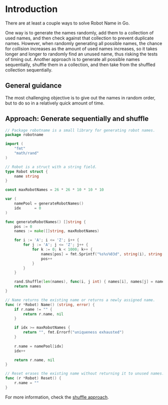 # Introduction

There are at least a couple ways to solve Robot Name in Go.

One way is to generate the names randomly, add them to a collection of used names, and then check against that collection to prevent duplicate names.
However, when randomly generating all possible names, the chance for collision increases as the amount of used names increases,
so it takes longer and longer to randomly find an unused name, thus risking the tests of timing out.
Another approach is to generate all possible names sequentially, shuffle them in a collection, and then take from the shuffled collection sequentially.

## General guidance

The most challenging objective is to give out the names in random order, but to do so in a relatively quick amount of time.

## Approach: Generate sequentially and shuffle

```go
// Package robotname is a small library for generating robot names.
package robotname

import (
	"fmt"
	"math/rand"
)

// Robot is a struct with a string field.
type Robot struct {
	name string
}

const maxRobotNames = 26 * 26 * 10 * 10 * 10

var (
	namePool = generateRobotNames()
	idx      = 0
)

func generateRobotNames() []string {
	pos := 0
	names := make([]string, maxRobotNames)

	for i := 'A'; i <= 'Z'; i++ {
		for j := 'A'; j <= 'Z'; j++ {
			for k := 0; k < 1000; k++ {
				names[pos] = fmt.Sprintf("%s%s%03d", string(i), string(j), k)
				pos++
			}
		}
	}

	rand.Shuffle(len(names), func(i, j int) { names[i], names[j] = names[j], names[i] })
	return names
}

// Name returns the existing name or returns a newly assigned name.
func (r *Robot) Name() (string, error) {
	if r.name != "" {
		return r.name, nil
	}

	if idx >= maxRobotNames {
		return "", fmt.Errorf("uniqueness exhausted")
	}
	
	r.name = namePool[idx]
	idx++

	return r.name, nil
}

// Reset erases the existing name without returning it to unused names.
func (r *Robot) Reset() {
	r.name = ""
}
```

For more information, check the [shuffle approach][approach-shuffle].

[approach-shuffle]: https://exercism.org/tracks/go/exercises/robot-name/approaches/shuffle
